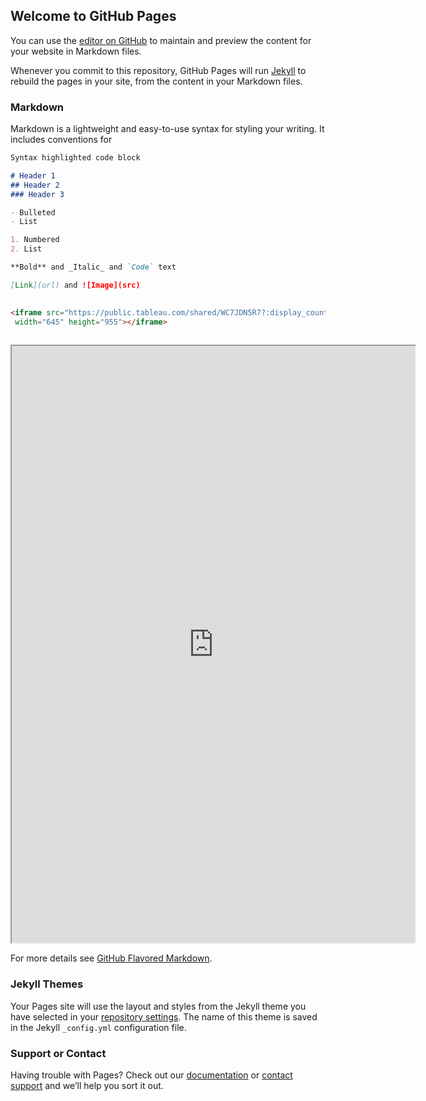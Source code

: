 ## Welcome to GitHub Pages

You can use the [editor on GitHub](https://github.com/abhishekmanglaa/tableau-movies/edit/main/README.md) to maintain and preview the content for your website in Markdown files.

Whenever you commit to this repository, GitHub Pages will run [Jekyll](https://jekyllrb.com/) to rebuild the pages in your site, from the content in your Markdown files.

### Markdown

Markdown is a lightweight and easy-to-use syntax for styling your writing. It includes conventions for

```markdown
Syntax highlighted code block

# Header 1
## Header 2
### Header 3

- Bulleted
- List

1. Numbered
2. List

**Bold** and _Italic_ and `Code` text

[Link](url) and ![Image](src)

  
<iframe src="https://public.tableau.com/shared/WC7JDN5R7?:display_count=y&:origin=viz_share_link"
 width="645" height="955"></iframe>  
  


```


<iframe 
  src="https://public.tableau.com/shared/WC7JDN5R7?:display_count=y&:origin=viz_share_link"
  width="645" 
  height="955"
></iframe>  

For more details see [GitHub Flavored Markdown](https://guides.github.com/features/mastering-markdown/).

### Jekyll Themes

Your Pages site will use the layout and styles from the Jekyll theme you have selected in your [repository settings](https://github.com/abhishekmanglaa/tableau-movies/settings). The name of this theme is saved in the Jekyll `_config.yml` configuration file.

### Support or Contact

Having trouble with Pages? Check out our [documentation](https://docs.github.com/categories/github-pages-basics/) or [contact support](https://github.com/contact) and we’ll help you sort it out.
